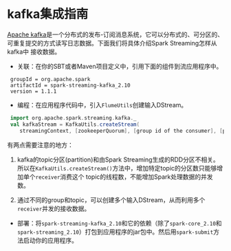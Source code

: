 # kafka集成指南

[Apache kafka](http://kafka.apache.org/)是一个分布式的发布-订阅消息系统，它可以分布式的、可分区的、可重复提交的方式读写日志数据。下面我们将具体介绍Spark Streaming怎样从kafka中
接收数据。

- 关联：在你的SBT或者Maven项目定义中，引用下面的组件到流应用程序中。

```
 groupId = org.apache.spark
 artifactId = spark-streaming-kafka_2.10
 version = 1.1.1
```

- 编程：在应用程序代码中，引入`FlumeUtils`创建输入DStream。

```scala
 import org.apache.spark.streaming.kafka._
 val kafkaStream = KafkaUtils.createStream(
 	streamingContext, [zookeeperQuorum], [group id of the consumer], [per-topic number of Kafka partitions to consume])
```

有两点需要注意的地方：

   1. kafka的topic分区(partition)和由Spark Streaming生成的RDD分区不相关。所以在`KafkaUtils.createStream()`方法中，增加特定topic的分区数只能够增加单个`receiver`消费这个
    topic的线程数，不能增加Spark处理数据的并发数。

   2. 通过不同的group和topic，可以创建多个输入DStream，从而利用多个`receiver`并发的接收数据。

- 部署：将`spark-streaming-kafka_2.10`和它的依赖（除了`spark-core_2.10`和`spark-streaming_2.10`）打包到应用程序的jar包中。然后用`spark-submit`方法启动你的应用程序。